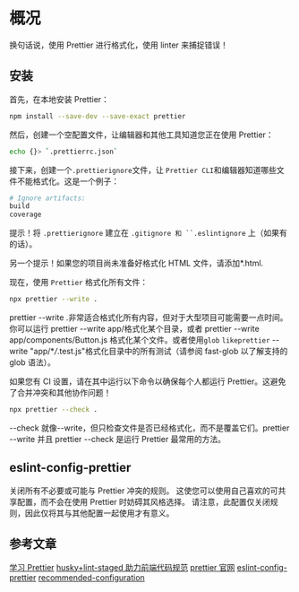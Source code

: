 # 概况

换句话说，使用 Prettier 进行格式化，使用 linter 来捕捉错误！

## 安装

首先，在本地安装 Prettier：

```sh
npm install --save-dev --save-exact prettier
```

然后，创建一个空配置文件，让编辑器和其他工具知道您正在使用 Prettier：

```sh
echo {}> `.prettierrc.json`
```

接下来，创建一个`.prettierignore`文件，让 `Prettier CLI`和编辑器知道哪些文件不能格式化。这是一个例子：

```sh
# Ignore artifacts:
build
coverage
```

提示！将 `.prettierignore` 建立在 ` .gitignore 和 ``.eslintignore ` 上（如果有的话）。

另一个提示！如果您的项目尚未准备好格式化 HTML 文件，请添加\*.html.

现在，使用 `Prettier` 格式化所有文件：

```sh
npx prettier --write .
```

prettier --write .非常适合格式化所有内容，但对于大型项目可能需要一点时间。你可以运行 prettier --write app/格式化某个目录，或者 prettier --write app/components/Button.js 格式化某个文件。或者使用`glob` `likeprettier` --write "app/\*_/_.test.js"格式化目录中的所有测试（请参阅 fast-glob 以了解支持的 glob 语法）。

如果您有 CI 设置，请在其中运行以下命令以确保每个人都运行 Prettier。这避免了合并冲突和其他协作问题！

```sh
npx prettier --check .
```

--check 就像--write，但只检查文件是否已经格式化，而不是覆盖它们。prettier --write 并且 prettier --check 是运行 Prettier 最常用的方法。

## eslint-config-prettier

关闭所有不必要或可能与 Prettier 冲突的规则。
这使您可以使用自己喜欢的可共享配置，而不会在使用 Prettier 时妨碍其风格选择。
请注意，此配置仅关闭规则，因此仅将其与其他配置一起使用才有意义。

## 参考文章

[学习 Prettier](https://mp.weixin.qq.com/s/Dsthw1hgX68Epd3f3LpAYQ)
[husky+lint-staged 助力前端代码规范](https://www.shouxicto.com/article/512.html)
[prettier 官网](https://prettier.io/)
[eslint-config-prettier](https://github.com/prettier/eslint-config-prettier)
[recommended-configuration](https://github.com/prettier/eslint-plugin-prettier#recommended-configuration)

